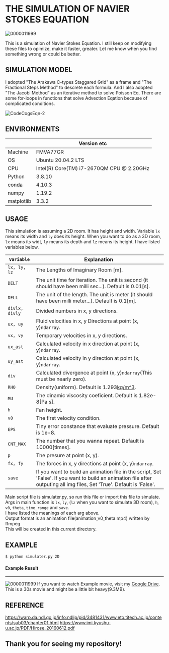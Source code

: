 # THE SIMULATION OF NAVIER STOKES EQUATION

![0000011999](https://user-images.githubusercontent.com/72122101/125426234-06c142ab-96f0-415d-8452-c9d174bda9cd.png "Example Output Image.")

This is a simulation of Navier Stokes Equation.
I still keep on modifying these files to opimize, make it faster, greater.
Let me know when you find something wrong or could be better.

## SIMULATION MODEL

I adopted "The Arakawa C-types Staggared Grid" as a frame and "The Fractional Steps Method" to descrete each formula.
And I also adopted "The Jacobi Method" as an iterative method to solve Poisson Eq.
There are some for-loops in functions that solve Advection Eqation because of complicated conditions.

![CodeCogsEqn-2](https://user-images.githubusercontent.com/72122101/125432614-6cf5165c-8475-4483-aea9-38ffe35d4e5e.png)

## ENVIRONMENTS

||Version etc|
----|----
|Machine|FMVA77GR|
|OS|Ubuntu 20.04.2 LTS|
|CPU|Intel(R) Core(TM) i7-2670QM CPU @ 2.20GHz|
|Python|3.8.10|
|conda|4.10.3|
|numpy|1.19.2|
|matplotlib|3.3.2|

## USAGE

This simulation is assuming a 2D room. It has height and width.
Variable `lx` means its width and `ly` does its height.
When you want to do as a 3D room, `lx` means its widt, `ly` means its depth and `lz` means its height.
I have listed variables below.

|`Variable`|Explanation|
----|----
|`lx, ly, lz`|The Lengths of Imaginary Room [m].|
|`DELT`| The unit time for iteration. The unit is second (it should have been milli sec...). Default is 0.01[s].|
|`DELL`| The unit of the length. The unit is meter (it should have been milli meter...). Default is 0.1[m].|
|`divlx, divly`|Divided numbers in x, y directions.|
|`ux, uy`| Fluid velocities in x, y Directions at point (x, y)`ndarray`.|
|`vx, vy`|Temporary velocities in x, y directions.|
|`ux_ast`|Calculated velocity in x direction at point (x, y)`ndarray`.|
|`uy_ast`|Calculated velocity in y direction at point (x, y)`ndarray`.|  
|`div`|Calculated divergence at point (x, y)`ndarray`(This must be nearly zero).|
|`RHO`|Density(uniform). Default is 1.293[kg/m^3](Air).|
|`MU`|The dinamic viscosity coeficient. Default is 1.82e-8[Pa s].|
|`h`| Fan height.|
|`v0`|The first velocity condition.|
|`EPS`|Tiny error constance that evaluate pressure. Default is 1e-8. |
|`CNT_MAX`|The number that you wanna repeat. Default is 10000[times]. |
|`p`|The presure at point (x, y).|
|`fx, fy`|The forces in x, y directions at point (x, y)`ndarray`.|
|`save`| If you want to build an animation file in the script, Set 'False'. If you want to build an animation file after outputing all img files, Set 'True'. Default is 'False'.|

Main script file is simulater.py, so run this file or import this file to simulate.  
Args in main function is `lx`, `ly`, (`lz` when you want to simulate 3D room), `h`, `v0`, `theta`, `time_range` and `save`.  
I have listed the meanings of each arg above.  
Output format is an animation file(animation_v0_theta.mp4) written by ffmpeg.  
This will be created in this current directory.  

## EXAMPLE

```sh
$ python simulater.py 2D
```

#### Example Result

- - -
![0000011999](https://user-images.githubusercontent.com/72122101/125426234-06c142ab-96f0-415d-8452-c9d174bda9cd.png "Example Output Image.")
If you want to watch Example movie, visit my [Google Drive](https://drive.google.com/file/d/1ElK341AROLEM2WMz7PFNz2mwZGhHhUIx/view?usp=sharing). This is a 30s movie and might be a little bit heavy(9.3MB).

## REFERENCE
https://warp.da.ndl.go.jp/info:ndljp/pid/3481431/www.eto.titech.ac.jp/contents/sub03/chapter01.html
https://www.imi.kyushu-u.ac.jp/PDF/Hirose_20160612.pdf

## Thank you for seeing my repository!
